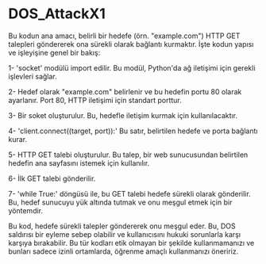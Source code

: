 # DOS_AttackX1

Bu kodun ana amacı, belirli bir hedefe (örn. "example.com") HTTP GET talepleri göndererek ona sürekli olarak bağlantı kurmaktır. İşte kodun yapısı ve işleyişine genel bir bakış:

1- 'socket' modülü import edilir. Bu modül, Python'da ağ iletişimi için gerekli işlevleri sağlar.

2- Hedef olarak "example.com" belirlenir ve bu hedefin portu 80 olarak ayarlanır. Port 80, HTTP iletişimi için standart porttur.

3- Bir soket oluşturulur. Bu, hedefle iletişim kurmak için kullanılacaktır.

4- 'client.connect((target, port)):' Bu satır, belirtilen hedefe ve porta bağlantı kurar.

5- HTTP GET talebi oluşturulur. Bu talep, bir web sunucusundan belirtilen hedefin ana sayfasını istemek için kullanılır.

6- İlk GET talebi gönderilir.

7- 'while True:' döngüsü ile, bu GET talebi hedefe sürekli olarak gönderilir. Bu, hedef sunucuyu yük altında tutmak ve onu meşgul etmek için bir yöntemdir.

Bu kod, hedefe sürekli talepler göndererek onu meşgul eder.
Bu, DOS saldırısı bir eyleme sebep olabilir ve kullanıcısını hukuki sorunlarla karşı karşıya bırakabilir. Bu tür kodları etik olmayan bir şekilde kullanmamanızı ve bunları sadece izinli ortamlarda, öğrenme amaçlı kullanmanızı öneririz.
